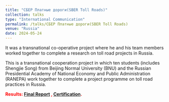 ```yaml
---
title: "СБЕР Платные дороги(SBER Toll Roads)"
collection: talks
type: "International Communication"
permalink: /talks/СБЕР Платные дороги(SBER Toll Roads)
venue: "Russia"
date: 2024-05-24
---
```


It was a transnational co-operative project where he and his team members worked together to complete a research on toll road projects in Russia.

This is a transnational cooperation project in which ten students (includes Shengjie Song) from Beijing Normal University (BNU) and the Russian Presidential Academy of National Economy and Public Administration (RANEPA) work together to complete a project programme on toll road practices in Russia. 

<span style="color:red">**Results: [Final Report]({{site.url}}/file/Sber_report.pdf) , [Certification](https://mailbnueducn-my.sharepoint.com/:b:/g/personal/sjs_mail_bnu_edu_cn/EVDVWoy8L4ROvtpLTQEFKy0BkWv3G-6ZhAFurNQmXhEUDg?e=35qZqe).**
